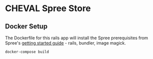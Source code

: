 # CHEVAL Spree Store

## Docker Setup

The Dockerfile for this rails app will install the Spree prerequisites from Spree's [getting started guide](https://guides.spreecommerce.org/developer/getting_started_tutorial.html#creating-the-rails-application) - rails, bundler, image magick.

```
docker-compose build
```
